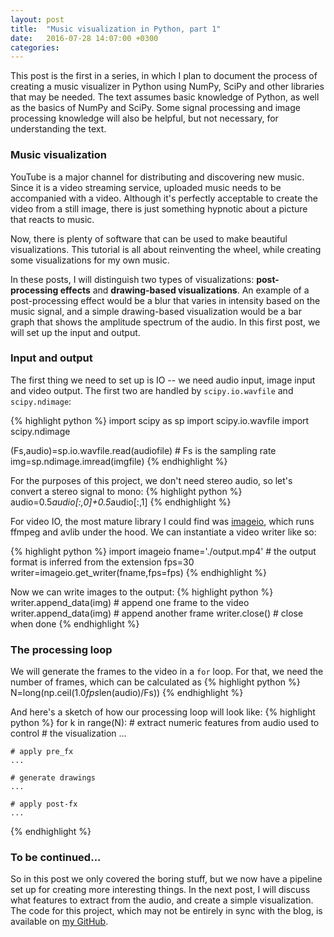 ```yaml
---
layout: post
title:  "Music visualization in Python, part 1"
date:   2016-07-28 14:07:00 +0300
categories: 
---
```


This post is the first in a series, in which I plan to document the process of
creating a music visualizer in Python using NumPy, SciPy and other libraries
that may be needed. The text assumes basic knowledge of Python, as well as the
basics of NumPy and SciPy. Some signal processing and image processing knowledge
will also be helpful, but not necessary, for understanding the text.

### Music visualization 
YouTube is a major channel for distributing and discovering new music. Since it
is a video streaming service, uploaded music needs to be accompanied with a
video. Although it's perfectly acceptable to create the video from a still
image, there is just something hypnotic about a picture that reacts to music.

Now, there is plenty of software that can be used to make beautiful
visualizations. This tutorial is all about reinventing the wheel, while 
creating some visualizations for my own music.

In these posts, I will distinguish two types of visualizations:
**post-processing effects** and **drawing-based visualizations**. An example of
a post-processing effect would be a blur that varies in intensity based on the
music signal, and a simple drawing-based visualization would be a bar graph that
shows the amplitude spectrum of the audio. In this first post, we will set up
the input and output.

### Input and output
The first thing we need to set up is IO -- we need audio input, image input and
video output. The first two are handled by `scipy.io.wavfile` and
`scipy.ndimage`:

{% highlight python %}
import scipy as sp
import scipy.io.wavfile
import scipy.ndimage

(Fs,audio)=sp.io.wavfile.read(audiofile) # Fs is the sampling rate
img=sp.ndimage.imread(imgfile)
{% endhighlight %}

For the purposes of this project, we don't need stereo audio, so let's
convert a stereo signal to mono:
{% highlight python %}
audio=0.5*audio[:,0]+0.5*audio[:,1]
{% endhighlight %}

For video IO, the most mature library I could find was
[imageio](https://imageio.github.io/), which runs ffmpeg and avlib under the
hood. We can instantiate a video writer like so:

{% highlight python %}
import imageio
fname='./output.mp4' # the output format is inferred from the extension
fps=30
writer=imageio.get_writer(fname,fps=fps)
{% endhighlight %}

Now we can write images to the output:
{% highlight python %}
writer.append_data(img) # append one frame to the video
writer.append_data(img) # append another frame 
writer.close() # close when done
{% endhighlight %}

### The processing loop
We will generate the frames to the video in a `for` loop. For that, we need the
number of frames, which can be calculated as 
{% highlight python %}
N=long(np.ceil(1.0*fps*len(audio)/Fs))
{% endhighlight %}

And here's a sketch of how our processing loop will look like:
{% highlight python %}
for k in range(N):
    # extract numeric features from audio used to control
    # the visualization
    ...

    # apply pre_fx
    ...

    # generate drawings
    ...

    # apply post-fx
    ...

{% endhighlight %}

### To be continued...
So in this post we only covered the boring stuff, but we now have a pipeline set
up for creating more interesting things. In the next post, I will discuss what
features to extract from the audio, and create a simple visualization. The code
for this project, which may not be entirely in sync with the blog, is available
on [my GitHub](https://github.com/eerlich/beatviz).

